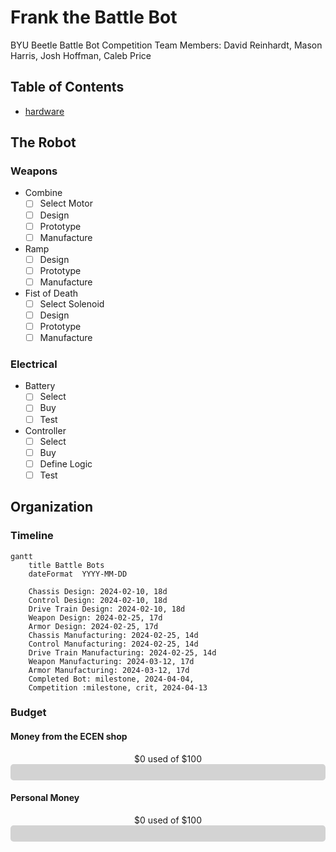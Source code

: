 # Frank the Battle Bot

BYU Beetle Battle Bot Competition
Team Members: David Reinhardt, Mason Harris, Josh Hoffman, Caleb Price

## Table of Contents

* [hardware](hardware)

## The Robot

### Weapons

* Combine
  * [ ] Select Motor
  * [ ] Design
  * [ ] Prototype
  * [ ] Manufacture
* Ramp
  * [ ] Design
  * [ ] Prototype
  * [ ] Manufacture
* Fist of Death
  * [ ] Select Solenoid
  * [ ] Design
  * [ ] Prototype
  * [ ] Manufacture

### Electrical

* Battery
  * [ ] Select
  * [ ] Buy
  * [ ] Test
* Controller
  * [ ] Select
  * [ ] Buy
  * [ ] Define Logic
  * [ ] Test

## Organization

### Timeline

``` mermaid
gantt
    title Battle Bots
    dateFormat  YYYY-MM-DD

    Chassis Design: 2024-02-10, 18d
    Control Design: 2024-02-10, 18d
    Drive Train Design: 2024-02-10, 18d
    Weapon Design: 2024-02-25, 17d
    Armor Design: 2024-02-25, 17d
    Chassis Manufacturing: 2024-02-25, 14d
    Control Manufacturing: 2024-02-25, 14d
    Drive Train Manufacturing: 2024-02-25, 14d
    Weapon Manufacturing: 2024-03-12, 17d
    Armor Manufacturing: 2024-03-12, 17d
    Completed Bot: milestone, 2024-04-04,
    Competition :milestone, crit, 2024-04-13
```

### Budget

#### Money from the ECEN shop

<center>$0 used of $100</center>
<div style="background-color: lightgrey; border-radius: 5px; padding: 3px;">
    <div style="background-color: green; width: 0%; height: 20px; border-radius: 5px;"></div>
</div>

#### Personal Money

<center>$0 used of $100</center>
<div style="background-color: lightgrey; border-radius: 5px; padding: 3px;">
    <div style="background-color: green; width: 0%; height: 20px; border-radius: 5px;"></div>
</div>
